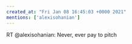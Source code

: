 ```yaml
---
created_at: "Fri Jan 08 16:45:03 +0000 2021"
mentions: ['alexisohanian']
---
```


RT @alexisohanian: Never, ever pay to pitch